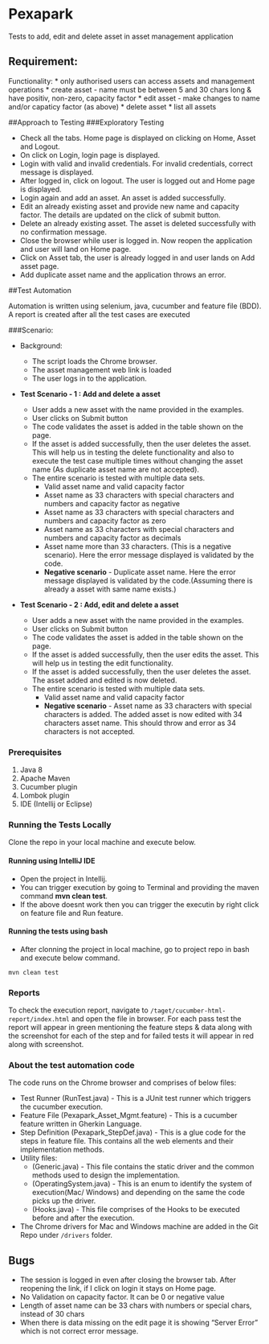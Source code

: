 # Pexapark
Tests to add, edit and delete asset in asset management application

## Requirement:

Functionality: * only authorised users can access assets and management operations * create asset - name must be between 5 and 30 chars long & have positiv, non-zero, capacity factor * edit asset - make changes to name and/or capaticy factor (as above) * delete asset * list all assets

##Approach to Testing
 ###Exploratory Testing
* Check all the tabs. Home page is displayed on clicking on Home, Asset and Logout.
* On click on Login, login page is displayed.
* Login with valid and invalid credentials. For invalid credentials, correct message is displayed.
* After logged in, click on logout. The user is logged out and Home page is displayed.
* Login again and add an asset. An asset is added successfully.
* Edit an already existing asset and provide new name and capacity factor. The details are updated on the click of submit button.
* Delete an already existing asset. The asset is deleted successfully with no confirmation message.
* Close the browser while user is logged in. Now reopen the application and user will land on Home page.
* Click on Asset tab, the user is already logged in and user lands on Add asset page.
* Add duplicate asset name and the application throws an error.


##Test Automation

Automation is written using selenium, java, cucumber and feature file (BDD). 
A report is created after all the test cases are executed

###Scenario:
* Background:
  * The script loads the Chrome browser.
  * The asset management web link is loaded
  * The user logs in to the application.
  

* **Test Scenario - 1 : Add and delete a asset**
  * User adds a new asset with the name provided in the examples.
  * User clicks on Submit button
  * The code validates the asset is added in the table shown on the page.
  * If the asset is added successfully, then the user deletes the asset. This will help us in testing the delete functionality and also to execute the test case multiple times without changing the asset name (As duplicate asset name are not accepted).
  * The entire scenario is tested with multiple data sets.
    * Valid asset name and valid capacity factor
    * Asset name as 33 characters with special characters and numbers and capacity factor as negative
    * Asset name as 33 characters with special characters and numbers and capacity factor as zero
    * Asset name as 33 characters with special characters and numbers and capacity factor as decimals
    * Asset name more than 33 characters. (This is a negative scenario). Here the error message displayed is validated by the code.
    * **Negative scenario** - Duplicate asset name. Here the error message displayed is validated by the code.(Assuming there is already a asset with same name exists.)

* **Test Scenario - 2 : Add, edit and delete a asset**
  * User adds a new asset with the name provided in the examples.
  * User clicks on Submit button
  * The code validates the asset is added in the table shown on the page.
  * If the asset is added successfully, then the user edits the asset. This will help us in testing the edit functionality.
  * If the asset is added successfully, then the user deletes the asset. The asset added and edited is now deleted.
  * The entire scenario is tested with multiple data sets.
    * Valid asset name and valid capacity factor
    * **Negative scenario** - Asset name as 33 characters with special characters is added. The added asset is now edited with 34 characters asset name. This should throw and error as 34 characters is not accepted.


### Prerequisites
1. Java 8
2. Apache Maven
3. Cucumber plugin
4. Lombok plugin
5. IDE (Intellij or Eclipse)

### Running the Tests Locally
Clone the repo in your local machine and execute below.

#### Running using IntelliJ IDE
* Open the project in Intellij. 
* You can trigger execution by going to Terminal and providing the maven command **mvn clean test**.
* If the above doesnt work then you can trigger the executin by right click on feature file and Run feature.

#### Running the tests using bash
* After clonning the project in local machine, go to project repo in bash and execute below command. 
```
mvn clean test
```

### Reports

To check the execution report, navigate to `/taget/cucumber-html-report/index.html` and open the file in browser. For each pass test the report will appear in green mentioning the feature steps & data along with the screenshot for each of the step and for failed tests it will appear in red along with screenshot.

### About the test automation code
The code runs on the Chrome browser and comprises of below files:

* Test Runner (RunTest.java) - This is a JUnit test runner which triggers the cucumber execution.
* Feature File (Pexapark_Asset_Mgmt.feature) - This is a cucumber feature written in Gherkin Language.
* Step Definition (Pexapark_StepDef.java) -  This is a glue code for the steps in feature file. This contains all the web elements and their implementation methods.
* Utility files:
    * (Generic.java) - This file contains the static driver and the common methods used to design the implementation.
    * (OperatingSystem.java) - This is an enum to identify the system of execution(Mac/ Windows) and depending on the same the code picks up the driver.
    * (Hooks.java) - This file comprises of the Hooks to be executed before and after the execution.
* The Chrome drivers for Mac and Windows machine are added in the Git Repo under `/drivers` folder.

## Bugs
* The session is logged in even after closing the browser tab. After reopening the link, if I click on login it stays on Home page.
* No Validation on capacity factor. It can be 0 or negative value
* Length of asset name can be 33 chars with numbers or special chars, instead of 30 chars
* When there is data missing on the edit page it is showing “Server Error” which is not correct error message.

